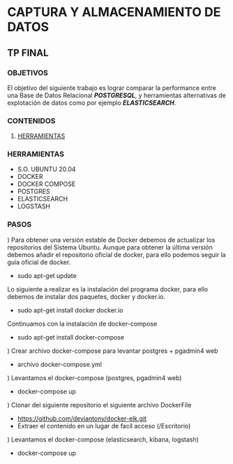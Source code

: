 # CAPTURA Y ALMACENAMIENTO DE DATOS
## TP FINAL
### OBJETIVOS
El objetivo del siguiente trabajo es lograr comparar la performance entre una Base de Datos Relacional ***POSTGRESQL***, y herramientas alternativas de explotación de datos como por ejemplo ***ELASTICSEARCH***.

### CONTENIDOS

1. [HERRAMIENTAS](#HERRAMEINTAS)

### HERRAMIENTAS
* S.O. UBUNTU 20.04
* DOCKER
* DOCKER COMPOSE
* POSTGRES
* ELASTICSEARCH
* LOGSTASH

### PASOS

) Para obtener una versión estable de Docker debemos de actualizar los repositorios del Sistema Ubuntu. Aunque para obtener la última versión debemos añadir el repositorio oficial de docker, para ello podemos seguir la guía oficial de docker.

- sudo apt-get update

Lo siguiente a realizar es la instalación del programa docker, para ello debemos de instalar dos paquetes, docker y docker.io.

- sudo apt-get install docker docker.io

Continuamos con la instalación de docker-compose
- sudo apt-get install docker-compose

) Crear archivo docker-compose para levantar postgres + pgadmin4 web
  - archivo docker-compose.yml

) Levantamos el docker-compose (postgres, pgadmin4 web)
  - docker-compose up

) Clonar del siguiente repositorio el siguiente archivo DockerFile
  - https://github.com/deviantony/docker-elk.git
  - Extraer el contenido en un lugar de facil acceso (/Escritorio)

) Levantamos el docker-compose (elasticsearch, kibana, logstash)
  - docker-compose up

